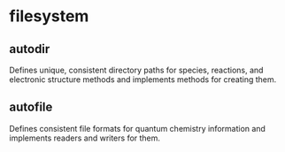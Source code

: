 # filesystem

## autodir

Defines unique, consistent directory paths for species, reactions, and
electronic structure methods and implements methods for creating them.


## autofile

Defines consistent file formats for quantum chemistry information and
implements readers and writers for them.
